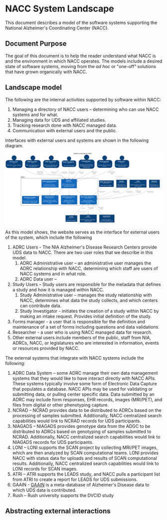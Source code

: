 # NACC System Landscape

This document describes a model of the software systems supporting the National Alzheimer's Coordinating Center (NACC).

## Document Purpose

The goal of this document is to help the reader understand what NACC is and the environment in which NACC operates.
The models include a desired state of software systems, moving from the *ad hoc* or "one-off" solutions that have grown organically with NACC.

## Landscape model

The following are the internal activities supported by software within NACC:

1. Managing a directory of NACC users – determining who can use NACC systems and for what.
2. Managing data for UDS and affiliated studies.
3. Tracking research done with NACC managed data.
4. Communication with external users and the public.

Interfaces with external users and systems are shown in the following diagram.

![System-Landscape-Diagram](images/structurizr-SystemLandscape.svg)

As this model shows, the website serves as the interface for external users of the system, which include the following

1. ADRC Users - The NIA Alzheimer's Disease Research Centers provide UDS data to NACC. 
   There are two user roles that we describe in this model.
    1. ADRC Administrative user – an administrative user manages the ADRC relationship with NACC, determining which staff are users of NACC systems and in what role.
    2. ADRC Data user – 
2. Study Users – Study users are responsible for the metadata that defines a study and how it is managed within NACC.
    1. Study Administrative user – manages the study relationship with NACC, determines what data the study collects, and which centers can contribute data.
    2. Study Investigator - initiates the creation of a study within NACC by making an intake request. Provides initial definition of the study.
3. Forms manager - a user that is responsible for the definition and maintenance of a set of forms including questions and data validations.
4. Researcher - a user who is using NACC managed data for research.
5. Other external users include members of the public, staff from NIA, ADRCs, NACC, or legislatures who are interested in information, events or resources provided by NACC.

The external systems that integrate with NACC systems include the following:

1. ADRC Data System – some ADRC manage their own data management systems that they would like to have interact directly with NACC APIs. 
   These systems typically involve some form of Electronic Data Capture that populates a database. 
   NACC APIs may be used for validating or submitting data, or pulling center specific data.
   Data submitted by an ADRC may include form responses, EHR records, images (MRI/PET), and files from digital or other phenotyping capture.
2. NCRAD – NCRAD provides data to be distributed to ADRCs based on the processing of samples submitted.
   Additionally, NACC centralized search capabilities would link to NCRAD records for UDS participants.
3. NIAGADS – NIAGADS provides genotype data from the ADGC to be distributed to ADRCs based on genotyping of samples submitted to NCRAD.
   Additionally, NACC centralized search capabilities would link to NIAGADS records for UDS participants.
4. LONI – LONI supports the SCAN project by collecting MRI/PET images, which are then analyzed by SCAN computational teams.
   LONI provides NACC with status data for uploads and results of SCAN computational results.
   Additionally, NACC centralized search capabilities would link to LONI records for SCAN images.
5. ATRI – ATRI supports the LEADS study, and NACC pulls a participant list from ATRI to create a report for LEADS for UDS submissions.
6. GAAIN - [GAAIN](http://www.gaain.org/) is a meta-database of Alzheimer's Disease data to which UDS data is contributed.
7. Rush – Rush university supports the DVCID study


## Abstracting external interactions

